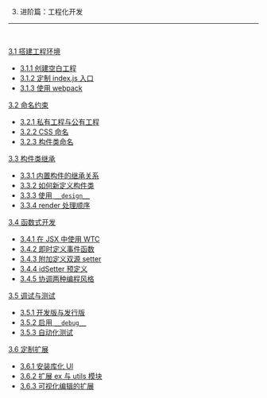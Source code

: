 3. 进阶篇：工程化开发
-----------------------

&nbsp;

[3.1 搭建工程环境](#3.1.)
- [3.1.1 创建空白工程](#3.1.1.)
- [3.1.2 定制 index.js 入口](#3.1.2.)
- [3.1.3 使用 webpack](#3.1.3.)

[3.2 命名约束](#3.2.)
- [3.2.1 私有工程与公有工程](#3.2.1.)
- [3.2.2 CSS 命名](#3.2.2.)
- [3.2.3 构件类命名](#3.2.3.)

[3.3 构件类继承](#3.3.)
- [3.3.1 内置构件的继承关系](#3.3.1.)
- [3.3.2 如何新定义构件类](#3.3.2.)
- [3.3.3 使用 `__design__`](#3.3.3.)
- [3.3.4 render 处理顺序](#3.3.4.)

[3.4 函数式开发](#3.4.)
- [3.4.1 在 JSX 中使用 WTC](#3.4.1.)
- [3.4.2 即时定义事件函数](#3.4.2.)
- [3.4.3 附加定义双源 setter](#3.4.3.)
- [3.4.4 idSetter 预定义](#3.4.4.)
- [3.4.5 协调两种编程风格](#3.4.5.)

[3.5 调试与测试](#3.5.)
- [3.5.1 开发版与发行版](#3.5.1.)
- [3.5.2 启用 `__debug__` ](#3.5.2.)
- [3.5.3 自动化测试](#3.5.3.)

[3.6 定制扩展](#3.6.)
- [3.6.1 安装库化 UI](#3.6.1.)
- [3.6.2 扩展 ex 与 utils 模块](#3.6.2.)
- [3.6.3 可视化编辑的扩展](#3.6.3.)

&nbsp;
